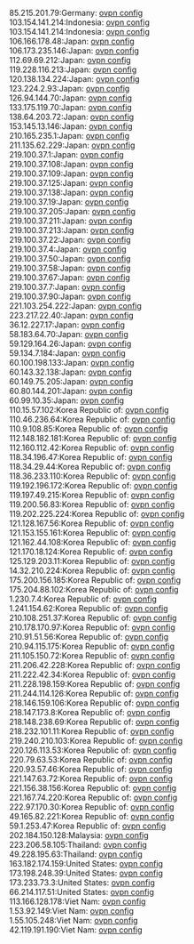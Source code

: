 85.215.201.79:Germany: [ovpn config](vpn/85_215_201_79.ovpn)  
103.154.141.214:Indonesia: [ovpn config](vpn/103_154_141_214.ovpn)  
103.154.141.214:Indonesia: [ovpn config](vpn/103_154_141_214.ovpn)  
106.166.178.48:Japan: [ovpn config](vpn/106_166_178_48.ovpn)  
106.173.235.146:Japan: [ovpn config](vpn/106_173_235_146.ovpn)  
112.69.69.212:Japan: [ovpn config](vpn/112_69_69_212.ovpn)  
119.228.116.213:Japan: [ovpn config](vpn/119_228_116_213.ovpn)  
120.138.134.224:Japan: [ovpn config](vpn/120_138_134_224.ovpn)  
123.224.2.93:Japan: [ovpn config](vpn/123_224_2_93.ovpn)  
126.94.144.70:Japan: [ovpn config](vpn/126_94_144_70.ovpn)  
133.175.119.70:Japan: [ovpn config](vpn/133_175_119_70.ovpn)  
138.64.203.72:Japan: [ovpn config](vpn/138_64_203_72.ovpn)  
153.145.13.146:Japan: [ovpn config](vpn/153_145_13_146.ovpn)  
210.165.235.1:Japan: [ovpn config](vpn/210_165_235_1.ovpn)  
211.135.62.229:Japan: [ovpn config](vpn/211_135_62_229.ovpn)  
219.100.37.1:Japan: [ovpn config](vpn/219_100_37_1.ovpn)  
219.100.37.108:Japan: [ovpn config](vpn/219_100_37_108.ovpn)  
219.100.37.109:Japan: [ovpn config](vpn/219_100_37_109.ovpn)  
219.100.37.125:Japan: [ovpn config](vpn/219_100_37_125.ovpn)  
219.100.37.138:Japan: [ovpn config](vpn/219_100_37_138.ovpn)  
219.100.37.19:Japan: [ovpn config](vpn/219_100_37_19.ovpn)  
219.100.37.205:Japan: [ovpn config](vpn/219_100_37_205.ovpn)  
219.100.37.211:Japan: [ovpn config](vpn/219_100_37_211.ovpn)  
219.100.37.213:Japan: [ovpn config](vpn/219_100_37_213.ovpn)  
219.100.37.22:Japan: [ovpn config](vpn/219_100_37_22.ovpn)  
219.100.37.4:Japan: [ovpn config](vpn/219_100_37_4.ovpn)  
219.100.37.50:Japan: [ovpn config](vpn/219_100_37_50.ovpn)  
219.100.37.58:Japan: [ovpn config](vpn/219_100_37_58.ovpn)  
219.100.37.67:Japan: [ovpn config](vpn/219_100_37_67.ovpn)  
219.100.37.7:Japan: [ovpn config](vpn/219_100_37_7.ovpn)  
219.100.37.90:Japan: [ovpn config](vpn/219_100_37_90.ovpn)  
221.103.254.222:Japan: [ovpn config](vpn/221_103_254_222.ovpn)  
223.217.22.40:Japan: [ovpn config](vpn/223_217_22_40.ovpn)  
36.12.227.17:Japan: [ovpn config](vpn/36_12_227_17.ovpn)  
58.183.64.70:Japan: [ovpn config](vpn/58_183_64_70.ovpn)  
59.129.164.26:Japan: [ovpn config](vpn/59_129_164_26.ovpn)  
59.134.7.184:Japan: [ovpn config](vpn/59_134_7_184.ovpn)  
60.100.198.133:Japan: [ovpn config](vpn/60_100_198_133.ovpn)  
60.143.32.138:Japan: [ovpn config](vpn/60_143_32_138.ovpn)  
60.149.75.205:Japan: [ovpn config](vpn/60_149_75_205.ovpn)  
60.80.144.201:Japan: [ovpn config](vpn/60_80_144_201.ovpn)  
60.99.10.35:Japan: [ovpn config](vpn/60_99_10_35.ovpn)  
110.15.57.102:Korea Republic of: [ovpn config](vpn/110_15_57_102.ovpn)  
110.46.236.64:Korea Republic of: [ovpn config](vpn/110_46_236_64.ovpn)  
110.9.108.85:Korea Republic of: [ovpn config](vpn/110_9_108_85.ovpn)  
112.148.182.181:Korea Republic of: [ovpn config](vpn/112_148_182_181.ovpn)  
112.160.112.42:Korea Republic of: [ovpn config](vpn/112_160_112_42.ovpn)  
118.34.196.47:Korea Republic of: [ovpn config](vpn/118_34_196_47.ovpn)  
118.34.29.44:Korea Republic of: [ovpn config](vpn/118_34_29_44.ovpn)  
118.36.233.110:Korea Republic of: [ovpn config](vpn/118_36_233_110.ovpn)  
119.192.196.172:Korea Republic of: [ovpn config](vpn/119_192_196_172.ovpn)  
119.197.49.215:Korea Republic of: [ovpn config](vpn/119_197_49_215.ovpn)  
119.200.56.83:Korea Republic of: [ovpn config](vpn/119_200_56_83.ovpn)  
119.202.225.224:Korea Republic of: [ovpn config](vpn/119_202_225_224.ovpn)  
121.128.167.56:Korea Republic of: [ovpn config](vpn/121_128_167_56.ovpn)  
121.153.155.161:Korea Republic of: [ovpn config](vpn/121_153_155_161.ovpn)  
121.162.44.108:Korea Republic of: [ovpn config](vpn/121_162_44_108.ovpn)  
121.170.18.124:Korea Republic of: [ovpn config](vpn/121_170_18_124.ovpn)  
125.129.203.11:Korea Republic of: [ovpn config](vpn/125_129_203_11.ovpn)  
14.32.210.224:Korea Republic of: [ovpn config](vpn/14_32_210_224.ovpn)  
175.200.156.185:Korea Republic of: [ovpn config](vpn/175_200_156_185.ovpn)  
175.204.88.102:Korea Republic of: [ovpn config](vpn/175_204_88_102.ovpn)  
1.230.7.4:Korea Republic of: [ovpn config](vpn/1_230_7_4.ovpn)  
1.241.154.62:Korea Republic of: [ovpn config](vpn/1_241_154_62.ovpn)  
210.108.251.37:Korea Republic of: [ovpn config](vpn/210_108_251_37.ovpn)  
210.178.170.97:Korea Republic of: [ovpn config](vpn/210_178_170_97.ovpn)  
210.91.51.56:Korea Republic of: [ovpn config](vpn/210_91_51_56.ovpn)  
210.94.115.175:Korea Republic of: [ovpn config](vpn/210_94_115_175.ovpn)  
211.105.150.72:Korea Republic of: [ovpn config](vpn/211_105_150_72.ovpn)  
211.206.42.228:Korea Republic of: [ovpn config](vpn/211_206_42_228.ovpn)  
211.222.42.34:Korea Republic of: [ovpn config](vpn/211_222_42_34.ovpn)  
211.228.198.159:Korea Republic of: [ovpn config](vpn/211_228_198_159.ovpn)  
211.244.114.126:Korea Republic of: [ovpn config](vpn/211_244_114_126.ovpn)  
218.146.159.106:Korea Republic of: [ovpn config](vpn/218_146_159_106.ovpn)  
218.147.173.8:Korea Republic of: [ovpn config](vpn/218_147_173_8.ovpn)  
218.148.238.69:Korea Republic of: [ovpn config](vpn/218_148_238_69.ovpn)  
218.232.101.11:Korea Republic of: [ovpn config](vpn/218_232_101_11.ovpn)  
219.240.210.103:Korea Republic of: [ovpn config](vpn/219_240_210_103.ovpn)  
220.126.113.53:Korea Republic of: [ovpn config](vpn/220_126_113_53.ovpn)  
220.79.63.53:Korea Republic of: [ovpn config](vpn/220_79_63_53.ovpn)  
220.93.57.46:Korea Republic of: [ovpn config](vpn/220_93_57_46.ovpn)  
221.147.63.72:Korea Republic of: [ovpn config](vpn/221_147_63_72.ovpn)  
221.156.38.156:Korea Republic of: [ovpn config](vpn/221_156_38_156.ovpn)  
221.167.74.220:Korea Republic of: [ovpn config](vpn/221_167_74_220.ovpn)  
222.97.170.30:Korea Republic of: [ovpn config](vpn/222_97_170_30.ovpn)  
49.165.82.221:Korea Republic of: [ovpn config](vpn/49_165_82_221.ovpn)  
59.1.253.47:Korea Republic of: [ovpn config](vpn/59_1_253_47.ovpn)  
202.184.150.128:Malaysia: [ovpn config](vpn/202_184_150_128.ovpn)  
223.206.58.105:Thailand: [ovpn config](vpn/223_206_58_105.ovpn)  
49.228.195.63:Thailand: [ovpn config](vpn/49_228_195_63.ovpn)  
163.182.174.159:United States: [ovpn config](vpn/163_182_174_159.ovpn)  
173.198.248.39:United States: [ovpn config](vpn/173_198_248_39.ovpn)  
173.233.73.3:United States: [ovpn config](vpn/173_233_73_3.ovpn)  
66.214.117.51:United States: [ovpn config](vpn/66_214_117_51.ovpn)  
113.166.128.178:Viet Nam: [ovpn config](vpn/113_166_128_178.ovpn)  
1.53.92.149:Viet Nam: [ovpn config](vpn/1_53_92_149.ovpn)  
1.55.105.248:Viet Nam: [ovpn config](vpn/1_55_105_248.ovpn)  
42.119.191.190:Viet Nam: [ovpn config](vpn/42_119_191_190.ovpn)  
